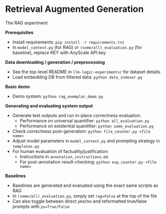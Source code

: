 # Retrieval Augmented Generation
The RAG experiment

**Prerequisites**
 - Install requirements: `pip install -r requirements.txt`
 - In `model_context.py` (for RAG) or `(some/all)_evaluation.py` (for baseline), replace KEY with AnyScale API key

**Data downloading / generation / preprocessing**
 - See the top-level README in `llm-logic-experiments/` for dataset details. 
 - Load embedding DB from filtered data: `python data_indexer.py`

**Basic demo**
 - Demo system: `python rag_exemplar_demo.py`

**Generating and evaluating system output**
 - Generate test outputs and run in-place correctness evaluation:
   - Performance on universal quantifier: `python all_evaluation.py`
   - Performance on existential quantifier: `python some_evaluation.py`
 - Check correctness post-generation: `python file_counter.py <file name>`
 - Adjust model parameters in `model_context.py` and prompting strategy in `templates.py`
 - For human evaluation of factuality/justification:
   - Instructions in `annotation_instructions.md`
   - For post-annotation result-checking: `python exp_counter.py <file name>`

**Baselines**
  - Baselines are generated and evaluated using the exact same scripts as RAG
  - In `(some/all)_evaluation.py`, simply set `rag=False` at the top of the file
  - Can also toggle between direct yes/no and reformatted true/false prompts with `yn=True/False`
